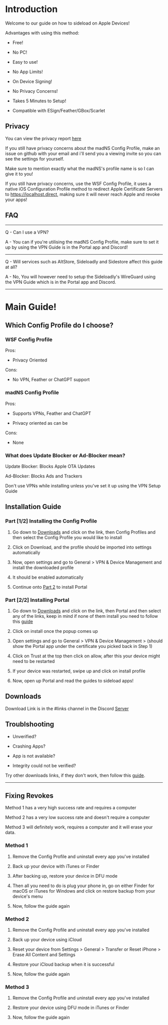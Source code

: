# Introduction

Welcome to our guide on how to sideload on Apple Devices!

Advantages with using this method:

- Free!

- No PC!

- Easy to use!

- No App Limits!

- On Device Signing!

- No Privacy Concerns!

- Takes 5 Minutes to Setup!

- Compatible with ESign/Feather/GBox/Scarlet

## Privacy

You can view the privacy report [here](https://nch.pl/s/rKBAY59pNcX5bpJ/download?path=%2F&files=maDNS%20Config%20Profile%20Privacy%20Report.pdf&downloadStartSecret=5en4k2r6yuv)

If you still have privacy concerns about the madNS Config Profile, make an issue on github with your email and i'll send you a viewing invite so you can see the settings for yourself.

Make sure to mention exactly what the madNS's profile name is so I can give it to you!

If you still have privacy concerns, use the WSF Config Profile, it uses a native iOS Configuration Profile method to redirect Apple Certificate Servers to https://localhost.direct, making sure it will never reach Apple and revoke your apps!

## FAQ

---

Q - Can I use a VPN?

A - You can if you're utilising the madNS Config Profile, make sure to set it up by using the VPN Guide is in the Portal app and Discord!

---

Q - Will services such as AltStore, Sideloadly and Sidestore affect this guide at all?

A - No, You will however need to setup the Sideloadly's WireGuard using the VPN Guide which is in the Portal app and Discord.

---

# Main Guide!

## Which Config Profile do I choose?

### WSF Config Profile

Pros:

- Privacy Oriented

Cons:

- No VPN, Feather or ChatGPT support


### madNS Config Profile

Pros:

- Supports VPNs, Feather and ChatGPT

- Privacy oriented as can be

Cons:

- None

### What does Update Blocker or Ad-Blocker mean?

Update Blocker: Blocks Apple OTA Updates

Ad-Blocker: Blocks Ads and Trackers

Don't use VPNs while installing unless you've set it up using the VPN Setup Guide

## Installation Guide

### Part [1/2] Installing the Config Profile

1. Go down to [Downloads](#downloads) and click on the link, then Config Profiles and then select the Config Profile you would like to install

2. Click on Download, and the profile should be imported into settings automatically
  
3. Now, open settings and go to General > VPN & Device Management and install the downloaded profile

4. It should be enabled automatically
  
5. Continue onto [Part 2](#part-22-installing-portal) to install Portal

### Part [2/2] Installing Portal

1. Go down to [Downloads](#downloads) and click on the link, then Portal and then select any of the links, keep in mind if none of them install you need to follow this [guide](#fixing-revokes)
  
2. Click on install once the popup comes up

3. Open settings and go to General > VPN & Device Management > (should show the Portal app under the certificate you picked back in Step 1)

4. Click on Trust at the top then click on allow, after this your device might need to be restarted

5. If your device was restarted, swipe up and click on install profile

6. Now, open up Portal and read the guides to sideload apps!

## Downloads

Download Link is in the #links channel in the Discord [Server](https://discord.gg/wsf)

## Troublshooting

- Unverified?

- Crashing Apps? 

- App is not available? 

- Integrity could not be verified? 

Try other downloads links, if they don't work, then follow this [guide](#fixing-revokes).

---

## Fixing Revokes

Method 1 has a very high success rate and requires a computer

Method 2 has a very low success rate and doesn't require a computer

Method 3 will definitely work, requires a computer and it will erase your data.

### Method 1

1. Remove the Config Profile and uninstall every app you've installed
  
2. Back up your device with iTunes or Finder
  
3. After backing up, restore your device in DFU mode
  
4. Then all you need to do is plug your phone in, go on either Finder for macOS or iTunes for Windows and click on restore backup from your device's menu
  
5. Now, follow the guide again
   
### Method 2

1. Remove the Config Profile and uninstall every app you've installed

2. Back up your device using iCloud

3. Reset your device from Settings > General > Transfer or Reset iPhone > Erase All Content and Settings

4. Restore your iCloud backup when it is successful

5. Now, follow the guide again

### Method 3

1. Remove the Config Profile and uninstall every app you've installed

2. Restore your device using DFU mode in iTunes or Finder

3. Now, follow the guide again
